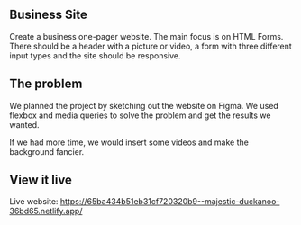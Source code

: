 ## Business Site

Create a business one-pager website. The main focus is on HTML Forms.
There should be a header with a picture or video, a form with three different input types and the site should be responsive.

## The problem

We planned the project by sketching out the website on Figma. We used flexbox and media queries to solve the problem and get the results we wanted.

If we had more time, we would insert some videos and make the background fancier.

## View it live

Live website: https://65ba434b51eb31cf720320b9--majestic-duckanoo-36bd65.netlify.app/
